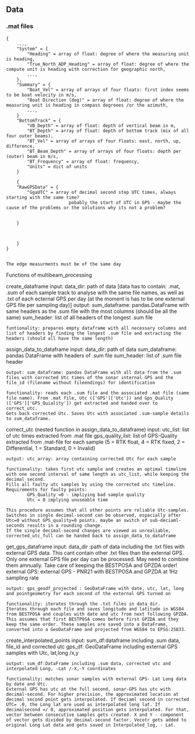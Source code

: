 ## Data
### .mat files
```
{
    ...,
    "System" = {
        "Heading" = array of float: degree of where the measuring unit is heading,
        "True_North_ADP_Heading" = array of float: degree of where the compute unit is heading with correction for geographic north,
        ...,
    },
    "Summary" = {
        "Boat_Vel" = array of arrays of four floats: first index seems to be boat velocity in m/s,
        "Boat Direction (deg)" = array of float: degree of where the measuring unit is heading in compass degreees /or the azimuth,
        ...,
    }
    "BottomTrack" = {
        "VB_Depth" = array of float: depth of vertical beam in m,
        "BT_Depth" = array of float: depth of bottom track (mix of all four outer beams),
        "BT_Vel" = array of arrays of four floats: east, north, up, difference,
        "BT_Beam_Depth" = array of arrays of four floats: depth per (outer) beam in m/s, 
        "BT_Frequency" = array of float: frequency,
        "Units" = dict of units
    }

    {
    "RawGPSData" = {
        "GgaUTC" = array of decimal second step UTC times, always starting with the same time?
                        pobably the start of UTC in GPS - maybe the cause of the problems or the solutions why its not a problem?


    }



    }
}


The edge measurments must be of the same day

```



Functions of multibeam_processing

create_dataframe
    input: data_dir: path of data
                                [data has to contain: .mat, .sum of each sample track to analyse with the same file names, as well as .txt of each ecternal GPS per day (at the moment is has to be one external GPS file per sampling day)]
    output: sum_dataframe: pandas.DataFrame with same headers as the .sum file with the most columns (should be all the same)
            sum_header: list of all headers of the longest .sum file

    funtionality: prepares empty dataframe with all necessary columns and list of headers by finding the longest .sum file and extracting the headers (should all have the same length)


assign_data_to_dataframe
    input: data_dir: path of data
            sum_dataframe: pandas DataFrame with headers of .sum file
            sum_header: list of .sum file header

    output: sum_dataframe: pandas DataFrame with all data from the .sum files with corrected Utc times of the sonar internal GPS and the file_id (filename without fileendings) for identification

    functionality: reads each .sum file and the associated .mat file (same file name). From .mat file, Utc (['GPS']['Utc']) and Gps_Quality (['GPS']['GPS_Quiality']) get extracted and handed over to correct_utc.
    Gets back corrected Utc. Saves Utc with associated .sum-sample details to sum_dataframe.


correct_utc (nested function in assign_data_to_dataframe)
    input: utc_list: list of utc times extracted from .mat file
            gps_quality_list: list of GPS-Quality extracted from .mat-file for each sample (5 = RTK float, 4 = RTK fixed, 2 = Differential, 1 = Standard, 0 = Invalid)
    
    output: utc_array: array containing corrected Utc for each sample

    functionality: takes first utc sample and creates an optimal timeline with one second interval of same length as utc_list, while keeping the decimal second. 
    Fills all faulty utc samples by using the corrected utc timeline. 
    Requirements for faulty points: 
            GPS_Quality =0 - impliying bad sample quality
            Utc = 0 implying unuseable time
    
    This procedure assumes that all other points are reliable Utc-samples.
    Switches in single decimal-second can be observed, espacially after Utc=0 without GPS_quality=0 points. maybe an switch of sub-deciaml-seconds results in a rounding change.
    If the single decimal-second changes are viewed as unrealiable, corrected_utc_full can be handed back to assign_data_to_dataframe


get_gps_dataframe
    input: data_dir :path of data including the .txt files with external GPS data. This cant contain other .txt files than the external GPS. Only one external GPS file per day can be processed. May need to combine them amnually. Take care of keeping the BESTPOSA and GPZDA order!
                external GPS: external GPS - PNR21 with BESTPOSA and GPZDA at 1Hz sampling rate

    output: gps_geodf_projected : GeoDataFrame with date, utc, lat, long and pointgeometry for each second of the external GPS turned on

    functionality: iterates through the .txt files in data_dir. 
    Iterates through each file and saves longitude and latitude in WGS84 from BESTPOSA and couples with date and utc from next following GPZDA. This assumes that first BESTPOSA comes before first GPZDA and they keep the same order. These samples are saved into a DataFrame, converted into a GeoDataFrame and projected from WGS84 to EPSG:25833.


create_interpolated_points
    input: sum_df:dataframe including .sum data, file_id and corrected utc
            gps_df: GeoDataFrame including external GPS samples with Utc, lat,long /x,y

    output: sum_df:DataFrame including .sum data, corrected utc and interpolated Long, -Lat /-X,-Y coordinates

    functionality: matches sonar samples with external GPS- Lat Long data by date and Utc.
    External GPS has utc at the full second, sonar-GPS has utc with decimal-second. For higher precision, the approximated location at decimal second point gets interpolated. If deciaml second in corrected UTC= .0, the Long lat are used as interpolated long lat. If decimalsecond =/ 0, approximated position gets interpolated. For that, vector between consecutive samples gets created. X and Y - component of vector gets divided by decimal-second factor. Vecotr gets added to original Long Lat data and gets saved in Interpolated_log, - Lat.

    


